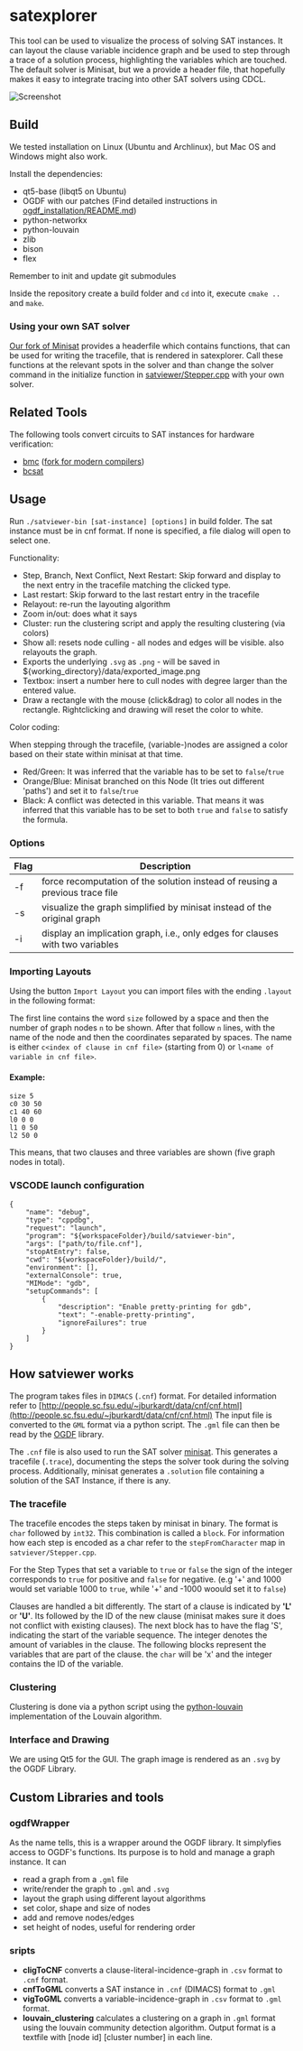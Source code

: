 # satexplorer

This tool can be used to visualize the process of solving SAT instances.
It can layout the clause variable incidence graph and be used to step through a trace of a solution process, highlighting the variables which are touched.
The default solver is Minisat, but we a provide a header file, that hopefully makes it easy to integrate tracing into other SAT solvers using CDCL.

![Screenshot](screenshot.png)

## Build

We tested installation on Linux (Ubuntu and Archlinux), but Mac OS and Windows might also work.

Install the dependencies:

- qt5-base (libqt5 on Ubuntu)
- OGDF with our patches (Find detailed instructions in [ogdf_installation/README.md](ogdf_installation/README.md))
- python-networkx
- python-louvain
- zlib
- bison
- flex

Remember to init and update git submodules

Inside the repository create a build folder and `cd` into it, execute `cmake ..` and `make`.

### Using your own SAT solver

[Our fork of Minisat](https://github.com/simonkrogmann/minisat) provides a headerfile which contains functions, that can be used for writing the tracefile, that is rendered in satexplorer.
Call these functions at the relevant spots in the solver and than change the solver command in the initialize function in [satviewer/Stepper.cpp](satviewer/Stepper.cpp) with your own solver.

## Related Tools

The following tools convert circuits to SAT instances for hardware verification:
- [bmc](http://www.cs.cmu.edu/~modelcheck/bmc.html) ([fork for modern compilers](https://github.com/simonkrogmann/bmc))
- [bcsat](https://github.com/scrippie/bcsat)

## Usage

Run `./satviewer-bin [sat-instance] [options]` in build folder.
The sat instance must be in cnf format.
If none is specified, a file dialog will open to select one.

Functionality:

- Step, Branch, Next Conflict, Next Restart: Skip forward and display to the next entry in the tracefile matching the clicked type.
- Last restart: Skip forward to the last restart entry in the tracefile
- Relayout: re-run the layouting algorithm
- Zoom in/out: does what it says
- Cluster: run the clustering script and apply the resulting clustering (via colors)
- Show all: resets node culling - all nodes and edges will be visible. also relayouts the graph.
- Exports the underlying `.svg` as `.png` - will be saved in ${working_directory}/data/exported_image.png
- Textbox: insert a number here to cull nodes with degree larger than the entered value.
- Draw a rectangle with the mouse (click&drag) to color all nodes in the rectangle. Rightclicking and drawing will reset the color to white.

Color coding:

When stepping through the tracefile, (variable-)nodes are assigned a color based on their state within minisat at that time.
- Red/Green: It was inferred that the variable has to be set to `false`/`true`
- Orange/Blue: Minisat branched on this Node (It tries out different 'paths') and set it to `false`/`true`
- Black: A conflict was detected in this variable. That means it was inferred that this variable has to be set to both `true` and `false` to satisfy the formula.

### Options

| Flag | Description |
| --- | --- |
| -f | force recomputation of the solution instead of reusing a previous trace file |
| -s | visualize the graph simplified by minisat instead of the original graph |
| -i | display an implication graph, i.e., only edges for clauses with two variables |

### Importing Layouts
Using the button `Import Layout` you can import files with the ending `.layout` in the following format:

The first line contains the word `size` followed by a space and then the number of graph nodes `n` to be shown.
After that follow `n` lines, with the name of the node and then the coordinates separated by spaces.
The name is either `c<index of clause in cnf file>` (starting from 0) or `l<name of variable in cnf file>`.

#### Example:
```
size 5
c0 30 50
c1 40 60
l0 0 0
l1 0 50
l2 50 0
```
This means, that two clauses and three variables are shown (five graph nodes in total).

### VSCODE launch configuration

```
{
    "name": "debug",
    "type": "cppdbg",
    "request": "launch",
    "program": "${workspaceFolder}/build/satviewer-bin",
    "args": ["path/to/file.cnf"],
    "stopAtEntry": false,
    "cwd": "${workspaceFolder}/build/",
    "environment": [],
    "externalConsole": true,
    "MIMode": "gdb",
    "setupCommands": [
        {
            "description": "Enable pretty-printing for gdb",
            "text": "-enable-pretty-printing",
            "ignoreFailures": true
        }
    ]
}
```
## How satviewer works
The program takes files in `DIMACS` (`.cnf`) format. For detailed information refer to [http://people.sc.fsu.edu/~jburkardt/data/cnf/cnf.html](http://people.sc.fsu.edu/~jburkardt/data/cnf/cnf.html)
The input file is converted to the `GML` format via a python script. The `.gml` file can then be read by the [OGDF](http://amber-v7.cs.tu-dortmund.de/doku.php/start) library.

The `.cnf` file is also used to run the SAT solver [minisat](https://github.com/niklasso/minisat). This generates a tracefile (`.trace`), documenting the steps the solver took during the solving process. Additionally, minisat generates a `.solution` file containing a solution of the SAT Instance, if there is any.

### The tracefile
The tracefile encodes the steps taken by minisat in binary. The format is `char` followed by `int32`. This combination is called a `block`. For information how each step is encoded as a char refer to the `stepFromCharacter` map in `satviever/Stepper.cpp`.

For the Step Types that set a variable to `true` or `false` the sign of the integer corresponds to `true` for positive and `false` for negative. (e.g '+' and 1000 would set variable 1000 to `true`, while '+' and -1000 woould set it to `false`)

Clauses are handled a bit differently. The start of a clause is indicated by **'L'** or **'U'**. Its followed by the ID of the new clause (minisat makes sure it does not conflict with existing clauses).
The next block has to have the flag 'S', indicating the start of the variable sequence. The integer denotes the amount of variables in the clause.
The following blocks represent the variables that are part of the clause. the `char` will be 'x' and the integer contains the ID of the variable.

### Clustering
Clustering is done via a python script using the [python-louvain](https://github.com/taynaud/python-louvain) implementation of the Louvain algorithm.

### Interface and Drawing
We are using Qt5 for the GUI. The graph image is rendered as an `.svg` by the OGDF Library.

## Custom Libraries and tools

### ogdfWrapper
As the name tells, this is a wrapper around the OGDF library. It simplyfies access to OGDF's functions.
Its purpose is to hold and manage a graph instance.
It can
- read a graph from a `.gml` file
- write/render the graph to `.gml` and `.svg`
- layout the graph using different layout algorithms
- set color, shape and size of nodes
- add and remove nodes/edges
- set height of nodes, useful for rendering order

### sripts

- **cligToCNF** converts a clause-literal-incidence-graph in `.csv` format to `.cnf` format.
- **cnfToGML** converts a SAT instance in `.cnf` (DIMACS) format to `.gml`
- **vigToGML** converts a variable-incidence-graph in `.csv` format to `.gml` format.
- **louvain_clustering** calculates a clustering on a graph in `.gml` format using the louvain community detection algorithm. Output format is a textfile with [node id] [cluster number] in each line.
